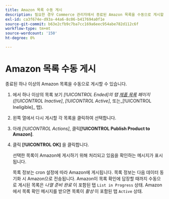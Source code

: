```yaml
---
title: Amazon 목록 수동 게시
description: 필요한 경우 Commerce 관리자에서 종료된 Amazon 목록을 수동으로 게시할 수 있습니다.
exl-id: ca3f674e-d93a-44a6-8c06-b417694a0f1e
source-git-commit: b63e2cfb9c7ba7cc169a6eec954abe782d112c6f
workflow-type: tm+mt
source-wordcount: '150'
ht-degree: 0%

---
```


# Amazon 목록 수동 게시

종료된 하나 이상의 Amazon 목록을 수동으로 게시할 수 있습니다.

1. 에서 하나 이상의 목록 보기 _[!UICONTROL Ended]_의 탭 [제품 목록](./managing-product-listings.md) 페이지 (_[!UICONTROL Inactive]_, _[!UICONTROL Active]_, 또는_[!UICONTROL Ineligible]_ 탭).

1. 왼쪽 열에서 다시 게시할 각 목록을 클릭하여 선택합니다.

1. 아래 _[!UICONTROL Actions]_, 클릭&#x200B;**[!UICONTROL Publish Product to Amazon]**.

1. 클릭 **[!UICONTROL OK]** 을 클릭합니다.

   선택한 목록이 Amazon에 게시하기 위해 처리되고 있음을 확인하는 메시지가 표시됩니다.

   목록 정보는 cron 설정에 따라 Amazon에 게시됩니다. 목록 정보는 다음 데이터 동기화 시 Amazon으로 전송됩니다. Amazon이 목록 확인에 답장할 때까지 수동으로 게시된 목록은 _나열 준비 완료_ 이 포함된 탭 `List in Progress` 상태. Amazon에서 목록 확인 메시지를 받으면 목록이 _활성_ 이 포함된 탭 `Active` 상태.
